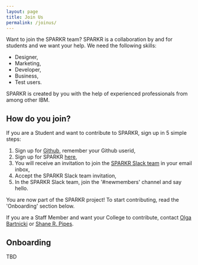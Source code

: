 ```yaml
---
layout: page
title: Join Us
permalink: /joinus/
---
```

Want to join the SPARKR team? SPARKR is a collaboration by and for students and we want your help. We need the following skills:
* Designer,
* Marketing,
* Developer,
* Business,
* Test users.

SPARKR is created by you with the help of experienced professionals from among other IBM.

## How do you join?

If you are a Student and want to contribute to SPARKR, sign up in 5 simple steps:

1. Sign up for [Github](https://github.com), remember your Github userid,
2. Sign up for SPARKR [here](https://goo.gl/tdt8a6),
3. You will receive an invitation to join the [SPARKR Slack team](https://sparkrteam.slack.com) in your email inbox,
4. Accept the SPARKR Slack team invitation,
5. In the SPARKR Slack team, join the '#newmembers' channel and say hello.

You are now part of the SPARKR project! To start contributing, read the 'Onboarding' section below.

If you are a Staff Member and want your College to contribute, contact [Olga Bartnicki](https://github.com/orgs/sparkrnyc/people/olgabartnicki) or [Shane R. Pipes](https://github.com/orgs/sparkrnyc/people/rssnipes).

## Onboarding

TBD
